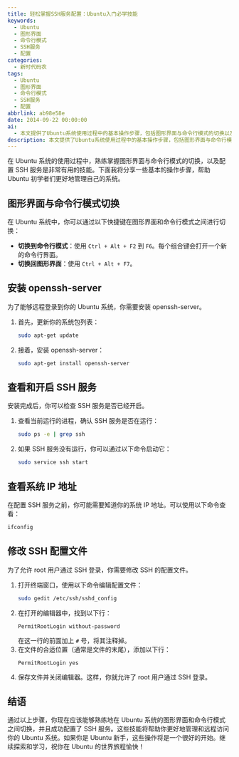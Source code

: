 ```yaml
---
title: 轻松掌握SSH服务配置：Ubuntu入门必学技能
keywords:
  - Ubuntu
  - 图形界面
  - 命令行模式
  - SSH服务
  - 配置
categories:
  - 新时代码农
tags:
  - Ubuntu
  - 图形界面
  - 命令行模式
  - SSH服务
  - 配置
abbrlink: ab98e58e
date: 2014-09-22 00:00:00
ai:
  - 本文提供了Ubuntu系统使用过程中的基本操作步骤，包括图形界面与命令行模式的切换以及配置SSH服务的方法。文章详细说明了如何更新包列表、安装openssh-server、查看和开启SSH服务、查看系统IP地址以及修改SSH配置文件以允许root用户通过SSH登录。这些技能将帮助读者更好地管理和远程访问Ubuntu系统。
description: 本文提供了Ubuntu系统使用过程中的基本操作步骤，包括图形界面与命令行模式的切换以及配置SSH服务的方法。文章详细说明了如何更新包列表、安装openssh-server、查看和开启SSH服务、查看系统IP地址以及修改SSH配置文件以允许root用户通过SSH登录。这些技能将帮助读者更好地管理和远程访问Ubuntu系统。
---
```


在 Ubuntu 系统的使用过程中，熟练掌握图形界面与命令行模式的切换，以及配置 SSH 服务是非常有用的技能。下面我将分享一些基本的操作步骤，帮助 Ubuntu 初学者们更好地管理自己的系统。

## 图形界面与命令行模式切换

在 Ubuntu 系统中，你可以通过以下快捷键在图形界面和命令行模式之间进行切换：

- **切换到命令行模式**：使用 `Ctrl + Alt + F2` 到 `F6`。每个组合键会打开一个新的命令行界面。
- **切换回图形界面**：使用 `Ctrl + Alt + F7`。

## 安装 openssh-server

为了能够远程登录到你的 Ubuntu 系统，你需要安装 openssh-server。

1. 首先，更新你的系统包列表：
   ```bash
   sudo apt-get update
   ```
2. 接着，安装 openssh-server：
   ```bash
   sudo apt-get install openssh-server
   ```

## 查看和开启 SSH 服务

安装完成后，你可以检查 SSH 服务是否已经开启。

1. 查看当前运行的进程，确认 SSH 服务是否在运行：
   ```bash
   sudo ps -e | grep ssh
   ```
2. 如果 SSH 服务没有运行，你可以通过以下命令启动它：
   ```bash
   sudo service ssh start
   ```

## 查看系统 IP 地址

在配置 SSH 服务之前，你可能需要知道你的系统 IP 地址。可以使用以下命令查看：

```bash
ifconfig
```

## 修改 SSH 配置文件

为了允许 root 用户通过 SSH 登录，你需要修改 SSH 的配置文件。

1. 打开终端窗口，使用以下命令编辑配置文件：
   ```bash
   sudo gedit /etc/ssh/sshd_config
   ```
2. 在打开的编辑器中，找到以下行：
   ```
   PermitRootLogin without-password
   ```
   在这一行的前面加上 `#` 号，将其注释掉。
3. 在文件的合适位置（通常是文件的末尾），添加以下行：
   ```
   PermitRootLogin yes
   ```
4. 保存文件并关闭编辑器。这样，你就允许了 root 用户通过 SSH 登录。

## 结语

通过以上步骤，你现在应该能够熟练地在 Ubuntu 系统的图形界面和命令行模式之间切换，并且成功配置了 SSH 服务。这些技能将帮助你更好地管理和远程访问你的 Ubuntu 系统。如果你是 Ubuntu 新手，这些操作将是一个很好的开始。继续探索和学习，祝你在 Ubuntu 的世界旅程愉快！

